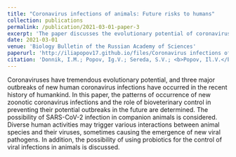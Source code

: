 ```yaml
---
title: "Coronavirus infections of animals: Future risks to humans"
collection: publications
permalink: /publication/2021-03-01-paper-3
excerpt: 'The paper discusses the evolutionary potential of coronaviruses, highlighting three major outbreaks in recent human history. It explores the patterns of new zoonotic coronavirus infections, the role of bioveterinary control in preventing future outbreaks, and the potential for SARS-CoV-2 infection in companion animals. The paper also considers how diverse human activities can trigger interactions between animal species and their viruses, potentially leading to new viral pathogens. Lastly, it discusses the potential use of probiotics to control viral infections in animals.'
date: 2021-03-01
venue: 'Biology Bulletin of the Russian Academy of Sciences'
paperurl: 'http://iliapopov17.github.io/files/Coronavirus infections of animals Future risks to humans.pdf'
citation: 'Donnik, I.M.; Popov, Ig.V.; Sereda, S.V.; <b>Popov, Il.V.</b>; Chikindas, M.L.; Ermakov, A.M. Coronavirus Infections of Animals: Future Risks to Humans. <i>Biol. Bull. Russ. Acad. Sci.</i> 2021, 48, 26–37, doi:10.1134/S1062359021010052.'
---
```


Coronaviruses have tremendous evolutionary potential, and three major outbreaks of new human coronavirus infections have occurred in the recent history of humankind. In this paper, the patterns of occurrence of new zoonotic coronavirus infections and the role of bioveterinary control in preventing their potential outbreaks in the future are determined. The possibility of SARS-CoV-2 infection in companion animals is considered. Diverse human activities may trigger various interactions between animal species and their viruses, sometimes causing the emergence of new viral pathogens. In addition, the possibility of using probiotics for the control of viral infections in animals is discussed.
